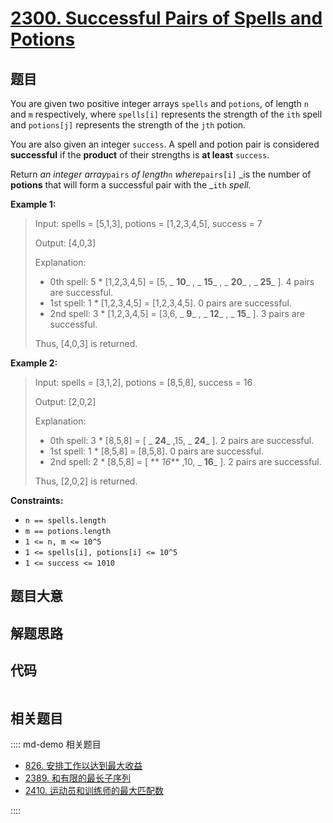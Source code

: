 # [2300. Successful Pairs of Spells and Potions](https://leetcode.com/problems/successful-pairs-of-spells-and-potions/)

## 题目

You are given two positive integer arrays `spells` and `potions`, of length
`n` and `m` respectively, where `spells[i]` represents the strength of the
`ith` spell and `potions[j]` represents the strength of the `jth` potion.

You are also given an integer `success`. A spell and potion pair is considered
**successful** if the **product** of their strengths is **at least**
`success`.

Return _an integer array_`pairs` _of length_`n` _where_`pairs[i]` _is the
number of **potions** that will form a successful pair with the _`ith`
_spell._

**Example 1:**

> Input: spells = [5,1,3], potions = [1,2,3,4,5], success = 7
>
> Output: [4,0,3]
>
> Explanation:
>
> - 0th spell: 5 \* [1,2,3,4,5] = [5, _ **10**_ , _ **15**_ , _ **20**_ , _ **25**_ ]. 4 pairs are successful.
> - 1st spell: 1 \* [1,2,3,4,5] = [1,2,3,4,5]. 0 pairs are successful.
> - 2nd spell: 3 \* [1,2,3,4,5] = [3,6, _ **9**_ , _ **12**_ , _ **15**_ ]. 3 pairs are successful.
>
> Thus, [4,0,3] is returned.

**Example 2:**

> Input: spells = [3,1,2], potions = [8,5,8], success = 16
>
> Output: [2,0,2]
>
> Explanation:
>
> - 0th spell: 3 \* [8,5,8] = [ _ **24**_ ,15, _ **24**_ ]. 2 pairs are successful.
> - 1st spell: 1 \* [8,5,8] = [8,5,8]. 0 pairs are successful.
> - 2nd spell: 2 \* [8,5,8] = [ ** _16_** ,10, _ **16**_ ]. 2 pairs are successful.
>
> Thus, [2,0,2] is returned.

**Constraints:**

- `n == spells.length`
- `m == potions.length`
- `1 <= n, m <= 10^5`
- `1 <= spells[i], potions[i] <= 10^5`
- `1 <= success <= 1010`

## 题目大意

## 解题思路

## 代码

```javascript

```

## 相关题目

:::: md-demo 相关题目

- [826. 安排工作以达到最大收益](https://leetcode.com/problems/most-profit-assigning-work)
- [2389. 和有限的最长子序列](https://leetcode.com/problems/longest-subsequence-with-limited-sum)
- [2410. 运动员和训练师的最大匹配数](https://leetcode.com/problems/maximum-matching-of-players-with-trainers)

::::
